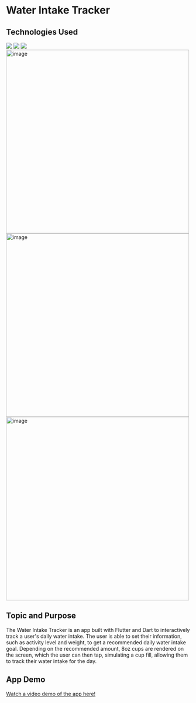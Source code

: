 Water Intake Tracker
===============

Technologies Used
-----------------
<img src="https://img.shields.io/badge/Dart-0175C2?style=for-the-badge&logo=dart&logoColor=white">
<img src="https://img.shields.io/badge/Flutter-02569B?style=for-the-badge&logo=flutter&logoColor=white">
<img src="https://img.shields.io/badge/Android_Studio-3DDC84?style=for-the-badge&logo=android-studio&logoColor=white">

<img width="500" alt="image" src="https://github.com/lyengoian/Water-Intake-Tracker/assets/97694867/5635ead4-7a3f-44b9-8005-ee446861402b">
<img width="500" alt="image" src="https://github.com/lyengoian/Water-Intake-Tracker/assets/97694867/9012c9e1-476d-44c1-8e1a-d071abacb2c8">
<img width="500" alt="image" src="https://github.com/lyengoian/Water-Intake-Tracker/assets/97694867/c8091335-c269-42ca-b6fa-c4e8d9f485ad">


Topic and Purpose
-----------------

The Water Intake Tracker is an app built with Flutter and Dart to interactively track a user's daily water intake. The user is able to set their information, such as activity level and weight, to get a recommended daily water intake goal. Depending on the recommended amount, 8oz cups are rendered on the screen, which the user can then tap, simulating a cup fill, allowing them to track their water intake for the day.

App Demo
------------------
[Watch a video demo of the app here!](https://www.youtube.com/watch?v=3FzPrritoM8)
